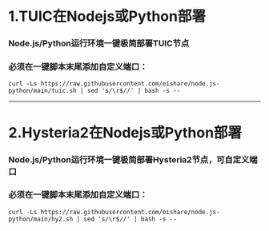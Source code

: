# 1.TUIC在Nodejs或Python部署

### Node.js/Python运行环境一键极简部署TUIC节点

### 必须在一键脚本末尾添加自定义端口：

```
curl -Ls https://raw.githubusercontent.com/eishare/node.js-python/main/tuic.sh | sed 's/\r$//' | bash -s -- 
```


---------------------------------------



# 2.Hysteria2在Nodejs或Python部署

### Node.js/Python运行环境一键极简部署Hysteria2节点，可自定义端口

### 必须在一键脚本末尾添加自定义端口：

```
curl -Ls https://raw.githubusercontent.com/eishare/node.js-python/main/hy2.sh | sed 's/\r$//' | bash -s -- 
```
